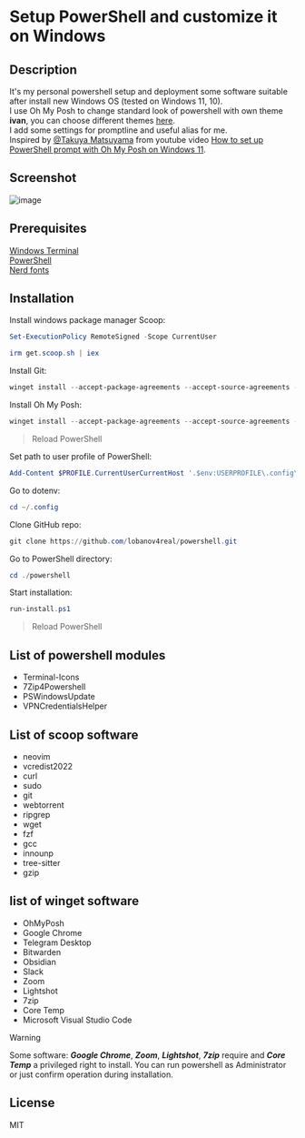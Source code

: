 # Setup PowerShell and customize it on Windows

## Description

It's my personal powershell setup and deployment some software suitable after install new Windows OS (tested on Windows 11, 10).  
I use Oh My Posh to change standard look of powershell with own theme **ivan**, you can choose different themes [here](https://ohmyposh.dev/docs/themes).  
I add some settings for promptline and useful alias for me.  
Inspired by [@Takuya Matsuyama](https://github.com/craftzdog) from youtube video [How to set up PowerShell prompt with Oh My Posh on Windows 11](https://www.youtube.com/watch?v=5-aK2_WwrmM).  

## Screenshot

![image](https://github.com/lobanov4real/powershell/assets/110660329/44d0334c-d9d1-4006-b397-6cee9bcf030c)

## Prerequisites

[Windows Terminal](https://github.com/microsoft/terminal)  
[PowerShell](https://github.com/PowerShell/PowerShell)  
[Nerd fonts](https://github.com/ryanoasis/nerd-fonts)  

## Installation

Install windows package manager Scoop:

```powershell
Set-ExecutionPolicy RemoteSigned -Scope CurrentUser
```

```powershell
irm get.scoop.sh | iex
```

Install Git:

```powershell
winget install --accept-package-agreements --accept-source-agreements -h --id Git.Git --Force --source winget
```

Install Oh My Posh:

```powershell
winget install --accept-package-agreements --accept-source-agreements -h --id JanDeDobbeleer.OhMyPosh --Force --source winget
```

> Reload PowerShell

Set path to user profile of PowerShell:

```powershell
Add-Content $PROFILE.CurrentUserCurrentHost '.$env:USERPROFILE\.config\powershell\user_profile.ps1'
```

Go to dotenv:

```powershell
cd ~/.config
```

Clone GitHub repo:

```powershell
git clone https://github.com/lobanov4real/powershell.git
```

Go to PowerShell directory:

```powershell
cd ./powershell
```

Start installation:

```powershell
run-install.ps1
```

> Reload PowerShell

## List of powershell modules

- Terminal-Icons
- 7Zip4Powershell
- PSWindowsUpdate
- VPNCredentialsHelper

## List of scoop software

- neovim
- vcredist2022
- curl
- sudo
- git
- webtorrent
- ripgrep
- wget
- fzf
- gcc
- innounp
- tree-sitter
- gzip

## list of winget software  

- OhMyPosh
- Google Chrome
- Telegram Desktop
- Bitwarden
- Obsidian
- Slack
- Zoom
- Lightshot
- 7zip  
- Core Temp
- Microsoft Visual Studio Code
  
> [!WARNING]
> Some software: ***Google Chrome***, ***Zoom***, ***Lightshot***, ***7zip*** require and ***Core Temp*** a privileged right to install. You can run powershell as Administrator or just confirm operation during installation.

## License

MIT
